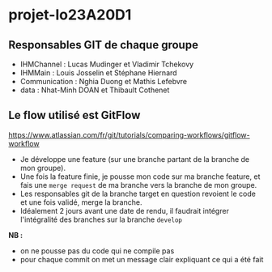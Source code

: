 # projet-lo23A20D1


## Responsables GIT de chaque groupe

- IHMChannel : Lucas Mudinger et Vladimir Tchekovy
- IHMMain : Louis Josselin et Stéphane Hiernard
- Communication : Nghia Duong et Mathis Lefebvre
- data : Nhat-Minh DOAN et Thibault Cothenet


## Le flow utilisé est GitFlow

https://www.atlassian.com/fr/git/tutorials/comparing-workflows/gitflow-workflow

- Je développe une feature (sur une branche partant de la branche de mon groupe).
- Une fois la feature finie, je pousse mon code sur ma branche feature, et fais une `merge request` de ma branche vers la branche de mon groupe.
- Les responsables git de la branche target en question revoient le code et une fois validé, merge la branche.
- Idéalement 2 jours avant une date de rendu, il faudrait intégrer l'intégralité des branches sur la branche `develop`

**NB :**
- on ne pousse pas du code qui ne compile pas
- pour chaque commit on met un message clair expliquant ce qui a été fait

